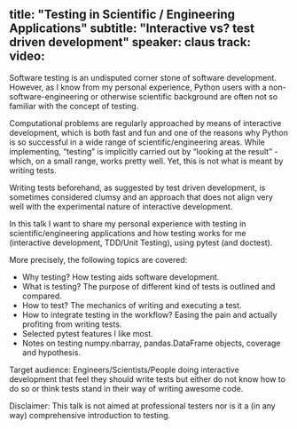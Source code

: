title: "Testing in Scientific / Engineering Applications"
subtitle: "Interactive vs? test driven development"
speaker: claus
track: 
video:
---
Software testing is an undisputed corner stone of software development. However, as I know from my personal experience, Python users with a non-software-engineering or otherwise scientific background are often not so familiar with the concept of testing.

Computational problems are regularly approached by means of interactive development, which is both fast and fun and one of the reasons why Python is so successful in a wide range of scientific/engineering areas. While implementing, “testing” is implicitly carried out by “looking at the result” - which, on a small range, works pretty well. Yet, this is not what is meant by writing tests.

Writing tests beforehand, as suggested by test driven development, is sometimes considered clumsy and an approach that does not align very well with the experimental nature of interactive development. 

In this talk I want to share my personal experience with testing in scientific/engineering applications and how testing works for me (interactive development, TDD/Unit Testing), using pytest (and doctest).

More precisely, the following topics are covered:
- Why testing? How testing aids software development.
- What is testing? The purpose of different kind of tests is outlined and compared.
- How to test? The mechanics of writing and executing a test.
- How to integrate testing in the workflow? Easing the pain and actually profiting from writing tests.
- Selected pytest features I like most.
- Notes on testing numpy.nbarray, pandas.DataFrame objects, coverage and hypothesis.

Target audience:
Engineers/Scientists/People doing interactive development that feel they should write tests but either do not know how to do so or think tests stand in their way of writing awesome code.

Disclaimer:
This talk is not aimed at professional testers nor is it a (in any way) comprehensive introduction to testing.